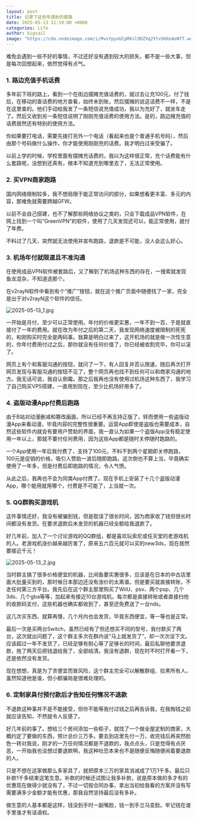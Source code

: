 ```yaml
---
layout: post
title: 记录下这些年遇到的套路
date: 2025-05-13 11:19:00 +0800
categories: Life
author: bigsail
image: "https://cdn.nodeimage.com/i/MvxYpyoUCpMXsl9DZVq2Ytv5HXoAeNfT.webp"
---
```

难免会遇到一些不好的事情，不过还好没有遇到较大的损失，都不是一些大事，但是每次回想起来，依然觉得有点气。

### 1. 路边充值手机话费

多年前下班的路上，看到一个在街边摆摊充值话费的，就过去让充100元，付了钱后，在移动的查话费的地方查看，始终未到账，然后摆摊的说这话费不一样，不是在这里查的。他们手动给我发了一条短信说充值成功，我以为充好了，就坐车走了。然后又收到另一条短信说明了刚刚充值话费的使用方法。是的，路边摊充值的话费居然还有特别的使用方法。

你如果要打电话，需要先拨打另外一个电话（看起来也是个普通手机号码），然后由那个号码做什么操作，你才能使用刚刚充的话费。我才明白过来受骗了。

以前上学的时候，学校里面有摆摊充话费的，我以为这样很正常，充个话费能有什么套路呢，没想到还真有，根本不知道充到哪里去了，无法正常使用。

### 2. 买VPN商家跑路

国内网络限制较多，我不想局限于能正常访问的部分，如果想看更丰富、多元的内容，那难免就需要跨越GFW。

以前不会自己搭建，也不了解那些网络协议之类的，只会下载成品VPN软件，在网上找到一个叫“GreenVPN”的软件，使用了几天发现还可以，能正常使用，就付了年费。

不料过了几天，突然就无法使用并宣布跑路，退款是不可能，没人会这么好心。

### 3. 机场年付就限速且不准沟通

在使用成品VPN软件被套路后，又了解到了机场这种东西的存在，一搜索就发现鱼龙混杂，不知道选那个。

在v2rayN软件中看到有个“推广”按钮，就在这个推广页面中随便找了一家，完全是出于对v2rayN这个软件的信任。

![2025-05-13_1.jpg](https://img.warn.im/v2/PwN9PHr.jpeg)

一开始是月付，至少可以正常使用。年付的价格更实惠，一年不到一百，于是就直接付了一年的费用。就在改为年付之后的第二天，我发现网络速度被限制的死死的，和刚购买时完全是两码事。我算是明白过来了，这开机场的就是做一次性生意的，你年付费用付过之后，那你就没有任何价值了，你已经被收割完毕，你可以滚了。

网页上有个和客服沟通的按钮，就问了一下，有人回复并否认限速，随后再次打开网页发现与客服沟通的按钮不见了，整个网页再也找不到任何可以和商家沟通的地方。我无话可说，我自认倒霉。那之后我再也没有使用过机场这种东西了，我学习了自己购买VPS搭建，一直用到现在，至少比机场好用多了。

### 4. 盗版动漫App付费后跑路

由于B站对动漫删减和篡改画面，所以已经不再支持正版了，转而使用一些盗版动漫App来看动漫，毕竟内容的完整性很重要。运营App即使是盗版也需要成本，自然这些软件内就会有要用户赞助的界面，我一直认为如果一个盗版App没有稳定使用一年以上，那就不要付任何费用，因为这些App都是随时关停随时跑路的。

一个App使用一年后我付费了，支持了100元，不料不到两个星期即关停跑路，100元是促销的价格，吸引人赞助一波后随即跑路。这次倒也不算上当，毕竟确实使用了一年多，但是付费后即跑路的情况，令人气愤。

从此之后，我再也不会为同类App付费了。现在手机上安装了十几个盗版动漫App，哪个能用就用哪个，付费是不可能了，上当就一次。

### 5. QQ群购买游戏机

这件事情还好，我没有被骗到钱，但是耽误了很长时间，因为商家收了钱但很长时间都没有发货。在要求退款后未发货的机器已经全额给我退款了。

好几年前，加入了一个讨论游戏的QQ群组，都是喜欢玩索尼或任天堂的老游戏机的人。老游戏机涨价越来越厉害了，原来五六百元就可以买的new3ds，现在居然要接近千元！

![2025-05-13_2.jpg](https://img.warn.im/v2/rQh3m1y.jpeg)

当时群主搞了很多价格便宜的机器，比闲鱼要实惠很多，应该是在日本的中古店里面大批量买到的，那时候日本那边还没有涨价的太离谱。但是要买就直接转账，不走任何第三方平台。我先后在这个群主那里购买了WiiU、psv、两个psp、几个3ds、几个gba等等，加起来有接近10台游戏机，每次都是直接转账或者直接扫他的收款码支付，这些机器也确实都收到了，甚至还免费送了一台nds。

这几次买东西，就算再慢，几个月内也会发货，毕竟东西便宜，等一等也是正常。

最后一次是买两台Switch，虽然已经有了但还想买不同的型号，我付款买了两台，这次就出问题了，这个群主多次在群内说“马上就发货了”，却一次次没下文。应该超过一年不发货了，已经足够有耐心等了足够长的时间，最后私聊他要求退款，拖了两天后把钱退给我了，全部结清。我没有退群，现在时不时打开看一下，还是依然没有发货。

现在想想，真是为了贪便宜而冒风险，这个群主完全可以解散群组、拉黑所有人，虽然知道他是谁，但小额骗局是很难处理的。

### 6. 定制家具付预付款后才告知任何情况不退款

不退款这种事并不是不能接受，但你不能等我付过钱之后再告诉我，在我掏钱之前就应该告知，不然就令人反感了。

好几年前的事了。想给三个房间添加一些柜子，就找了一个做全屋定制的商家，大概约定了要做的东西，预计总价三万多。要去到店里先付一万，收完钱后再突然脸色一转对我说，刚才的一万任何情况都是不退款的，我点点头，只是觉得有点厌恶，一开始我也没想过要退款啊，我这种社恐本来也不是随便反悔随便闹着要退款的人。

只是不想在这家做那么多家具了，就把原本三万的家具消减成了1万1千多。最后只补款1千多结束这笔生意。补款的时候还试图让我多补款，说是原本做的多才有的优惠现在做得少就没有了，不过一切按合同办事，拿出当初给我看的方案并没有写需要满多少金额才能有优惠，那我自然坚持最后没有多补。

做生意的人基本都是这样，钱没到手时一副嘴脸，钱一到手立马变脸。牢记钱在谁手里谁才有话语权。
